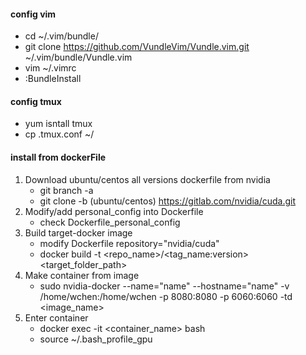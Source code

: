 #### config vim
* cd ~/.vim/bundle/
* git clone https://github.com/VundleVim/Vundle.vim.git ~/.vim/bundle/Vundle.vim 
* vim ~/.vimrc
* :BundleInstall
#### config tmux
* yum isntall tmux
* cp .tmux.conf ~/
#### install from dockerFile

1. Download ubuntu/centos all versions dockerfile from nvidia
	* git branch -a
	* git clone -b (ubuntu/centos) https://gitlab.com/nvidia/cuda.git
2. Modify/add personal_config into Dockerfile
	* check Dockerfile_personal_config
3. Build target-docker image
	* modify Dockerfile repository="nvidia/cuda"
	* docker build -t <repo_name>/<tag_name:version>  <target_folder_path>
4. Make container from image
	* sudo nvidia-docker --name="name" --hostname="name" -v /home/wchen:/home/wchen -p 8080:8080 -p 6060:6060 -td <image_name>
5. Enter container
	* docker exec -it <container_name> bash
	* source ~/.bash_profile_gpu
